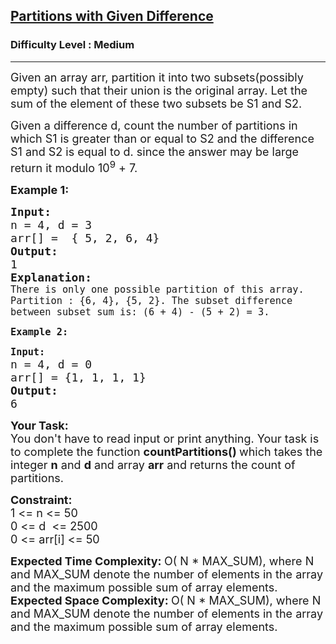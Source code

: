 <h2><a href="https://practice.geeksforgeeks.org/problems/partitions-with-given-difference/1">Partitions with Given Difference</a></h2><h3>Difficulty Level : Medium</h3><hr><div class="problems_problem_content__Xm_eO"><p><span style="font-size:18px">Given an array arr, partition it into two subsets(possibly empty) such that their union is the original array. Let the sum of the element of these two subsets be S1 and S2.&nbsp;</span></p>

<p><span style="font-size:18px">Given a difference d, count the number of partitions in which S1 is greater than or equal to S2 and the difference S1 and S2 is equal to d. since the answer may be large return it modulo 10<sup>9</sup>&nbsp;+ 7.</span></p>

<p><strong><span style="font-size:18px">Example 1:</span></strong></p>

<pre><span style="font-size:18px"><strong>Input:</strong>
n = 4, d = 3
arr[] =  { 5, 2, 6, 4}
<strong>Output:</strong>
1
<strong>Explanation:</strong>
<code>There is only one possible partition of this array. Partition : {6, 4}, {5, 2}. The subset difference between subset sum is: (6 + 4) - (5 + 2) = 3.</code></span></pre>

<p><strong><span style="font-size:18px"><code>Example 2:</code></span></strong></p>

<pre><span style="font-size:18px"><code><strong>Input:</strong>
</code>n = 4, d = 0
arr[] = {1, 1, 1, 1}
<strong>Output:</strong>
6 </span></pre>

<p><strong><span style="font-size:18px">Your Task:</span></strong><br>
<span style="font-size:18px">You don't have to read input or print anything. Your task is to complete the function&nbsp;<strong>countPartitions()&nbsp;</strong>which takes the integer&nbsp;<strong>n</strong>&nbsp;and <strong>d</strong> and array <strong>arr</strong> and returns the count of partitions.</span></p>

<p><strong><span style="font-size:18px">Constraint:</span></strong><br>
<span style="font-size:18px">1 &lt;= n &lt;= 50<br>
0 &lt;= d&nbsp; &lt;= 2500<br>
0 &lt;= arr[i] &lt;= 50</span></p>

<p><strong><span style="font-size:18px">Expected Time Complexity:&nbsp;</span></strong><span style="font-size:18px">O( N * MAX_SUM), where N and MAX_SUM denote the number of elements in the array and the maximum possible sum of array elements.</span><br>
<strong><span style="font-size:18px">Expected Space Complexity:&nbsp;</span></strong><span style="font-size:18px">O( N * MAX_SUM), where N and MAX_SUM denote the number of elements in the array and the maximum possible sum of array elements.</span></p>
</div>